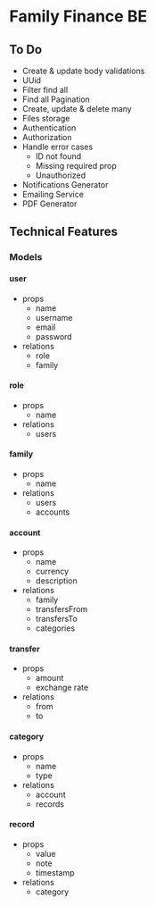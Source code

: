 # Family Finance BE

## To Do

- Create & update body validations
- UUid
- Filter find all
- Find all Pagination
- Create, update & delete many
- Files storage
- Authentication
- Authorization
- Handle error cases
  - ID not found
  - Missing required prop
  - Unauthorized
- Notifications Generator
- Emailing Service
- PDF Generator

## Technical Features

### Models

#### user

- props
  - name
  - username
  - email
  - password
- relations
  - role
  - family

#### role

- props
  - name
- relations
  - users

#### family

- props
  - name
- relations
  - users
  - accounts

#### account

- props
  - name
  - currency
  - description
- relations
  - family
  - transfersFrom
  - transfersTo
  - categories

#### transfer

- props
  - amount
  - exchange rate
- relations
  - from
  - to

#### category

- props
  - name
  - type
- relations
  - account
  - records

#### record

- props
  - value
  - note
  - timestamp
- relations
  - category
